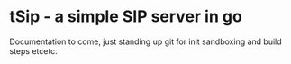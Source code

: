 # tSip - a simple SIP server in go

Documentation to come, just standing up git for init sandboxing and build steps etcetc.
